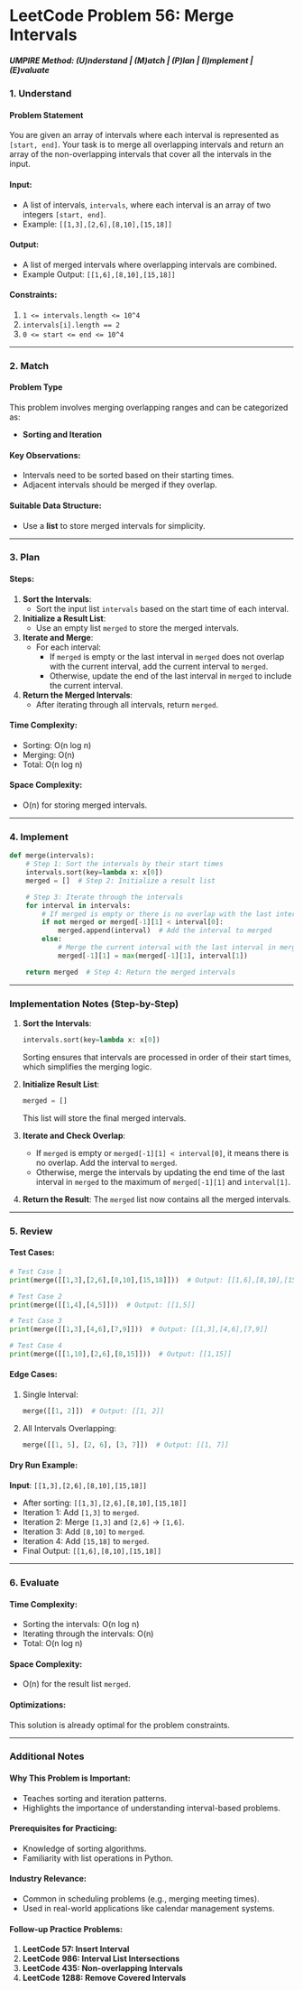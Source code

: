 # LeetCode Problem 56: Merge Intervals

##### UMPIRE Method: (U)nderstand | (M)atch | (P)lan | (I)mplement | (E)valuate

### 1. Understand

#### Problem Statement
You are given an array of intervals where each interval is represented as `[start, end]`. Your task is to merge all overlapping intervals and return an array of the non-overlapping intervals that cover all the intervals in the input.

#### Input:
- A list of intervals, `intervals`, where each interval is an array of two integers `[start, end]`.
- Example: `[[1,3],[2,6],[8,10],[15,18]]`

#### Output:
- A list of merged intervals where overlapping intervals are combined.
- Example Output: `[[1,6],[8,10],[15,18]]`

#### Constraints:
1. `1 <= intervals.length <= 10^4`
2. `intervals[i].length == 2`
3. `0 <= start <= end <= 10^4`

---

### 2. Match

#### Problem Type
This problem involves merging overlapping ranges and can be categorized as:
- **Sorting and Iteration**

#### Key Observations:
- Intervals need to be sorted based on their starting times.
- Adjacent intervals should be merged if they overlap.

#### Suitable Data Structure:
- Use a **list** to store merged intervals for simplicity.

---

### 3. Plan

#### Steps:
1. **Sort the Intervals**:
   - Sort the input list `intervals` based on the start time of each interval.
2. **Initialize a Result List**:
   - Use an empty list `merged` to store the merged intervals.
3. **Iterate and Merge**:
   - For each interval:
     - If `merged` is empty or the last interval in `merged` does not overlap with the current interval, add the current interval to `merged`.
     - Otherwise, update the end of the last interval in `merged` to include the current interval.
4. **Return the Merged Intervals**:
   - After iterating through all intervals, return `merged`.

#### Time Complexity:
- Sorting: O(n log n)
- Merging: O(n)
- Total: O(n log n)

#### Space Complexity:
- O(n) for storing merged intervals.

---

### 4. Implement

```python
def merge(intervals):
    # Step 1: Sort the intervals by their start times
    intervals.sort(key=lambda x: x[0])
    merged = []  # Step 2: Initialize a result list

    # Step 3: Iterate through the intervals
    for interval in intervals:
        # If merged is empty or there is no overlap with the last interval
        if not merged or merged[-1][1] < interval[0]:
            merged.append(interval)  # Add the interval to merged
        else:
            # Merge the current interval with the last interval in merged
            merged[-1][1] = max(merged[-1][1], interval[1])

    return merged  # Step 4: Return the merged intervals
```

---

### Implementation Notes (Step-by-Step)

1. **Sort the Intervals**:
   ```python
   intervals.sort(key=lambda x: x[0])
   ```
   Sorting ensures that intervals are processed in order of their start times, which simplifies the merging logic.

2. **Initialize Result List**:
   ```python
   merged = []
   ```
   This list will store the final merged intervals.

3. **Iterate and Check Overlap**:
   - If `merged` is empty or `merged[-1][1] < interval[0]`, it means there is no overlap. Add the interval to `merged`.
   - Otherwise, merge the intervals by updating the end time of the last interval in `merged` to the maximum of `merged[-1][1]` and `interval[1]`.

4. **Return the Result**:
   The `merged` list now contains all the merged intervals.

---

### 5. Review

#### Test Cases:
```python
# Test Case 1
print(merge([[1,3],[2,6],[8,10],[15,18]]))  # Output: [[1,6],[8,10],[15,18]]

# Test Case 2
print(merge([[1,4],[4,5]]))  # Output: [[1,5]]

# Test Case 3
print(merge([[1,3],[4,6],[7,9]]))  # Output: [[1,3],[4,6],[7,9]]

# Test Case 4
print(merge([[1,10],[2,6],[8,15]]))  # Output: [[1,15]]
```

#### Edge Cases:
1. Single Interval:
   ```python
   merge([[1, 2]])  # Output: [[1, 2]]
   ```
2. All Intervals Overlapping:
   ```python
   merge([[1, 5], [2, 6], [3, 7]])  # Output: [[1, 7]]
   ```

#### Dry Run Example:
**Input**: `[[1,3],[2,6],[8,10],[15,18]]`
- After sorting: `[[1,3],[2,6],[8,10],[15,18]]`
- Iteration 1: Add `[1,3]` to `merged`.
- Iteration 2: Merge `[1,3]` and `[2,6]` -> `[1,6]`.
- Iteration 3: Add `[8,10]` to `merged`.
- Iteration 4: Add `[15,18]` to `merged`.
- Final Output: `[[1,6],[8,10],[15,18]]`

---

### 6. Evaluate

#### Time Complexity:
- Sorting the intervals: O(n log n)
- Iterating through the intervals: O(n)
- Total: O(n log n)

#### Space Complexity:
- O(n) for the result list `merged`.

#### Optimizations:
This solution is already optimal for the problem constraints.

---

### Additional Notes

#### Why This Problem is Important:
- Teaches sorting and iteration patterns.
- Highlights the importance of understanding interval-based problems.

#### Prerequisites for Practicing:
- Knowledge of sorting algorithms.
- Familiarity with list operations in Python.

#### Industry Relevance:
- Common in scheduling problems (e.g., merging meeting times).
- Used in real-world applications like calendar management systems.

#### Follow-up Practice Problems:
1. **LeetCode 57: Insert Interval**
2. **LeetCode 986: Interval List Intersections**
3. **LeetCode 435: Non-overlapping Intervals**
4. **LeetCode 1288: Remove Covered Intervals**
